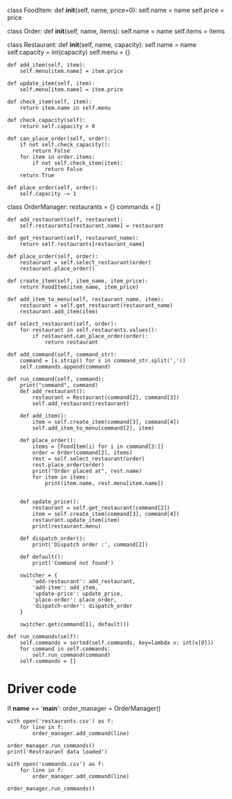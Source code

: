 class FoodItem:
    def __init__(self, name, price=0):
        self.name = name
        self.price = price

class Order:
    def __init__(self, name, items):
        self.name = name
        self.items = items

class Restaurant:
    def __init__(self, name, capacity):
        self.name = name
        self.capacity = int(capacity)
        self.menu = {}

    def add_item(self, item):
        self.menu[item.name] = item.price

    def update_item(self, item):
        self.menu[item.name] = item.price

    def check_item(self, item):
        return item.name in self.menu

    def check_capacity(self):
        return self.capacity > 0

    def can_place_order(self, order):
        if not self.check_capacity():
            return False
        for item in order.items:
            if not self.check_item(item):
                return False
        return True

    def place_order(self, order):
        self.capacity -= 1

class OrderManager:
    restaurants = {}
    commands = []

    def add_restaurant(self, restaurant):
        self.restaurants[restaurant.name] = restaurant

    def get_restaurant(self, restaurant_name):
        return self.restaurants[restaurant_name]

    def place_order(self, order):
        restaurant = self.select_restaurant(order)
        restaurant.place_order()

    def create_item(self, item_name, item_price):
        return FoodItem(item_name, item_price)

    def add_item_to_menu(self, restaurant_name, item):
        restaurant = self.get_restaurant(restaurant_name)
        restaurant.add_item(item)

    def select_restaurant(self, order):
        for restaurant in self.restaurants.values():
            if restaurant.can_place_order(order):
                return restaurant

    def add_command(self, command_str):
        command = [s.strip() for s in command_str.split(',')]
        self.commands.append(command)

    def run_command(self, command):
        print("command", command)
        def add_restaurant():
            restaurant = Restaurant(command[2], command[3])
            self.add_restaurant(restaurant)

        def add_item():
            item = self.create_item(command[3], command[4])
            self.add_item_to_menu(command[2], item)

        def place_order():
            items = [FoodItem(i) for i in command[3:]]
            order = Order(command[2], items)
            rest = self.select_restaurant(order)
            rest.place_order(order)
            print("Order placed at", rest.name)
            for item in items:
                print(item.name, rest.menu[item.name])


        def update_price():
            restaurant = self.get_restaurant(command[2])
            item = self.create_item(command[3], command[4])
            restaurant.update_item(item)
            print(restaurant.menu)

        def dispatch_order():
            print('Dispatch order :', command[2])

        def default():
            print('Command not found')

        switcher = {
            'add-restaurant': add_restaurant,
            'add-item': add_item,
            'update-price': update_price,
            'place-order': place_order,
            'dispatch-order': dispatch_order
        }

        switcher.get(command[1], default)()

    def run_commands(self):
        self.commands = sorted(self.commands, key=lambda x: int(x[0]))
        for command in self.commands:
            self.run_command(command)
        self.commands = []


# Driver code
if __name__ == '__main__':
    order_manager = OrderManager()

    with open('restaurants.csv') as f:
        for line in f:
            order_manager.add_command(line)

    order_manager.run_commands()
    print('Restraurant data loaded')

    with open('commands.csv') as f:
        for line in f:
            order_manager.add_command(line)

    order_manager.run_commands()
